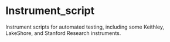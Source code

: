 # Instrument_script
Instrument scripts for automated testing, including some Keithley, LakeShore, and Stanford Research instruments.
